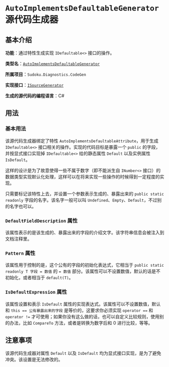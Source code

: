 # `AutoImplementsDefaultableGenerator` 源代码生成器

## 基本介绍

**功能**：通过特性生成实现 `IDefaultable<>` 接口的操作。

**类型名**：[`AutoImplementsDefaultableGenerator`](https://github.com/SunnieShine/Sudoku/blob/main/src/Sudoku.Diagnostics.CodeGen/Generators/AutoImplementsDefaultableGenerator.cs)

**所属项目**：`Sudoku.Diagnostics.CodeGen`

**实现接口**：[`ISourceGenerator`](https://docs.microsoft.com/en-us/dotnet/api/microsoft.codeanalysis.isourcegenerator)

**生成的源代码的编程语言**：C#

## 用法

### 基本用法

该源代码生成器绑定了特性 `AutoImplementsDefaultableAttribute`，用于生成 `IDefaultable<>` 接口相关的操作。实现的代码目标是暴露一个 `public` 的字段，并按显式接口实现掉 `IDefaultable<>` 给的静态属性 `Default` 以及实例属性 `IsDefault`。

这样的设计是为了故意使得一些不属于数字（即不能派生自 `INumber<>` 接口）的数据类型实现默认化处理，这样可以在将来实现一些操作的时候得到一定程度的实现。

只需要标记该特性上去，并设置一个参数表示生成的、暴露出来的 `public static readonly` 字段的名字。该名字一般可以叫 `Undefined`、`Empty`、`Default`，不过别的名字也可以。

### `DefaultFieldDescription` 属性

该属性表示的是该生成的、暴露出来的字段的介绍文字。该字符串信息会被注入到文档注释里。

### `Pattern` 属性

该属性用于控制的是，这个公有的字段的初始化表达式，它相当于 `public static readonly T 字段 = 数值` 的 `= 数值` 部分。该属性可以不设置数值，默认的话是不初始化，或者相当于 `default(T)`。

### `IsDefaultExpression` 属性

该属性设置和表示 `IsDefault` 属性的实现表达式。该属性可以不设置数值，默认和 `this == 公有暴露出来的字段` 是等价的，这要求你必须实现 `operator ==` 和 `operator !=` 才可使用；如果你没有这么做的话，也可以自定义比较规则，使用别的办法，比如 `CompareTo` 方法，或者是转换为数字后和 0 进行比较，等等。

## 注意事项

该源代码生成器对属性 `Default` 以及 `IsDefault` 均为显式接口实现，是为了避免冲突。该设置是无法修改的。
